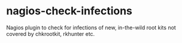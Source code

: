 nagios-check-infections
=======================

Nagios plugin to check for infections of new, in-the-wild root kits not covered by chkrootkit, rkhunter etc.

